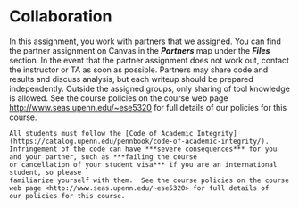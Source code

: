 # Collaboration

In this assignment, you work with partners that we assigned. You can find the partner assignment on Canvas in the ***Partners*** map under the ***Files*** section.  In the event that the partner assignment does not work out, contact the instructor or TA as soon
as possible.  Partners may share code and results and discuss analysis, but
each writeup should be prepared independently.  Outside the assigned groups,
only sharing of tool knowledge is allowed.  See the course policies on the course
web page <http://www.seas.upenn.edu/~ese5320> for full details of
our policies for this course.


```{warning}
All students must follow the [Code of Academic Integrity](https://catalog.upenn.edu/pennbook/code-of-academic-integrity/).
Infringement of the code can have ***severe consequences*** for you and your partner, such as ***failing the course
or cancellation of your student visa*** if you are an international student, so please
familiarize yourself with them.  See the course policies on the course
web page <http://www.seas.upenn.edu/~ese5320> for full details of
our policies for this course.
```